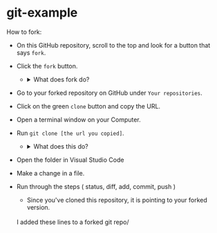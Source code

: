 # git-example

How to fork:

* On this GitHub repository, scroll to the top and look for a button that says `fork`.
* Click the `fork` button.
  * <details>

    <summary> What does fork do? </summary>

    <br />

    Fork creates copy all of the code from this repository, but make it as a new repository under your account. 

    </details>
    
* Go to your forked repository on GitHub under `Your repositories`.
* Click on the green `clone` button and copy the URL.
* Open a terminal window on your Computer.
* Run `git clone [the url you copied]`.
  * <details>

    <summary> What does this do? </summary>

    <br />

    GitHub repo is downloaded on your local computer.

    </details>
    
* Open the folder in Visual Studio Code
* Make a change in a file.
* Run through the steps ( status, diff, add, commit, push )
  * Since you've cloned this repository, it is pointing to your forked version.
  <br>

  <div>
    I added these lines to a forked git repo/
  </div>